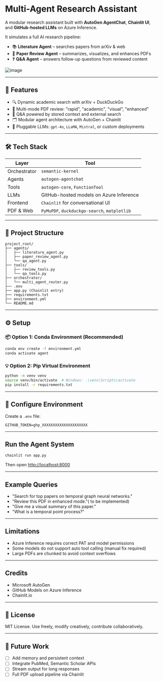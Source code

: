 #  Multi-Agent Research Assistant

A modular research assistant built with **AutoGen AgentChat**, **Chainlit UI**, and **GitHub-hosted LLMs** on Azure Inference.

It simulates a full AI research pipeline:
- 📚 **Literature Agent** – searches papers from arXiv & web
- 🧾 **Paper Review Agent** – summarizes, visualizes, and enhances PDFs
- ❓ **Q&A Agent** – answers follow-up questions from reviewed content

![image](https://github.com/user-attachments/assets/6b1bb042-eedd-4bb7-9b7d-e57cf9dac191)



---

## 🚀 Features

- 🔍 Dynamic academic search with arXiv + DuckDuckGo
- 📄 Multi-mode PDF review: "rapid", "academic", "visual", "enhanced"
- 🧠 Q&A powered by stored context and external search
- 🗂 Modular agent architecture with AutoGen + Chainlit
- 🧩 Pluggable LLMs: `gpt-4o`, `LLaMA`, `Mistral`, or custom deployments

---

## 🛠️ Tech Stack

| Layer | Tool |
|-------|------|
| Orchestrator | `semantic-kernel` |
| Agents | `autogen-agentchat` |
| Tools  | `autogen-core`, `FunctionTool` |
| LLMs   | GitHub-hosted models on Azure Inference |
| Frontend | `Chainlit` for conversational UI |
| PDF & Web | `PyMuPDF`, `duckduckgo-search`, `matplotlib` |

---

## 📂 Project Structure

```
project_root/
├── agents/
│   ├── literature_agent.py
│   ├── paper_review_agent.py
│   └── qa_agent.py
├── tools/
│   ├── review_tools.py
│   └── qa_tools.py
├── orchestrator/
│   └── multi_agent_router.py
├── .env
├── app.py (Chainlit entry)
├── requirements.txt
├── environment.yml
└── README.md
```

---

## ⚙️ Setup

### 📦 Option 1: Conda Environment (Recommended)

```bash
conda env create -f environment.yml
conda activate agent
```

### 💡 Option 2: Pip Virtual Environment

```bash
python -m venv venv
source venv/bin/activate  # Windows: .\venv\Scripts\activate
pip install -r requirements.txt
```

---

## 🔐 Configure Environment
Create a `.env` file:
```env
GITHUB_TOKEN=ghp_XXXXXXXXXXXXXXXXXXXXX
```

---

##  Run the Agent System

```bash
chainlit run app.py
```
Then open [http://localhost:8000](http://localhost:8000)

---

## Example Queries

- "Search for top papers on temporal graph neural networks."
- "Review this PDF in enhanced mode."( to be implemented)
- "Give me a visual summary of this paper."
- "What is a temporal point process?"

---

## Limitations

- Azure Inference requires correct PAT and model permissions
- Some models do not support auto tool calling (manual fix required)
- Large PDFs are chunked to avoid context overflows

---

## Credits

- Microsoft AutoGen
- GitHub Models on Azure Inference
- Chainlit.io

---

## 📜 License

MIT License. Use freely, modify creatively, contribute collaboratively.

---

## 🤖 Future Work

- [ ] Add memory and persistent context
- [ ] Integrate PubMed, Semantic Scholar APIs
- [ ] Stream output for long responses
- [ ] Full PDF upload pipeline via Chainlit
